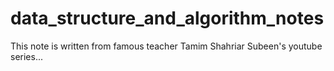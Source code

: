 # data_structure_and_algorithm_notes

This note is written from famous teacher Tamim Shahriar Subeen's youtube series...

